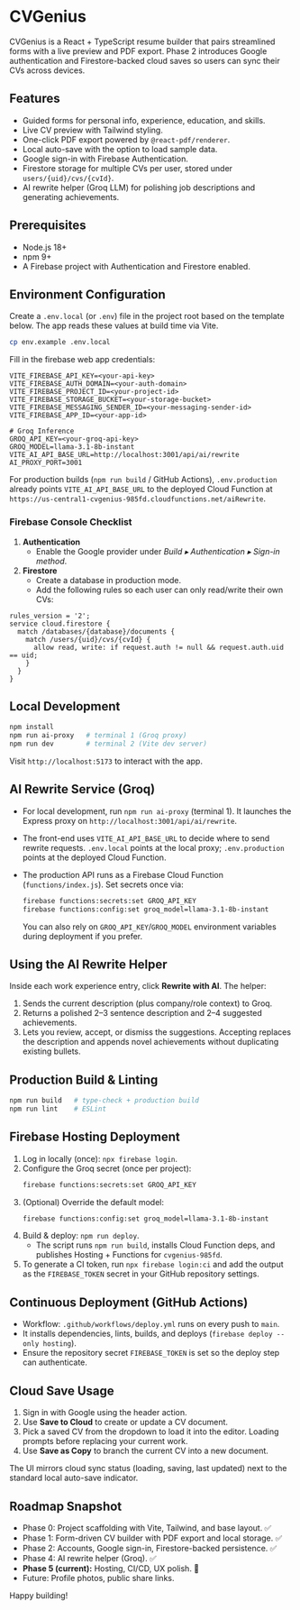 # CVGenius

CVGenius is a React + TypeScript resume builder that pairs streamlined forms with a live preview and PDF export. Phase 2 introduces Google authentication and Firestore-backed cloud saves so users can sync their CVs across devices.

## Features

- Guided forms for personal info, experience, education, and skills.
- Live CV preview with Tailwind styling.
- One-click PDF export powered by `@react-pdf/renderer`.
- Local auto-save with the option to load sample data.
- Google sign-in with Firebase Authentication.
- Firestore storage for multiple CVs per user, stored under `users/{uid}/cvs/{cvId}`.
- AI rewrite helper (Groq LLM) for polishing job descriptions and generating achievements.

## Prerequisites

- Node.js 18+
- npm 9+
- A Firebase project with Authentication and Firestore enabled.

## Environment Configuration

Create a `.env.local` (or `.env`) file in the project root based on the template below. The app reads these values at build time via Vite.

```bash
cp env.example .env.local
```

Fill in the firebase web app credentials:

```env
VITE_FIREBASE_API_KEY=<your-api-key>
VITE_FIREBASE_AUTH_DOMAIN=<your-auth-domain>
VITE_FIREBASE_PROJECT_ID=<your-project-id>
VITE_FIREBASE_STORAGE_BUCKET=<your-storage-bucket>
VITE_FIREBASE_MESSAGING_SENDER_ID=<your-messaging-sender-id>
VITE_FIREBASE_APP_ID=<your-app-id>

# Groq Inference
GROQ_API_KEY=<your-groq-api-key>
GROQ_MODEL=llama-3.1-8b-instant
VITE_AI_API_BASE_URL=http://localhost:3001/api/ai/rewrite
AI_PROXY_PORT=3001
```

For production builds (`npm run build` / GitHub Actions), `.env.production` already points `VITE_AI_API_BASE_URL` to the deployed Cloud Function at `https://us-central1-cvgenius-985fd.cloudfunctions.net/aiRewrite`.

### Firebase Console Checklist

1. **Authentication**
   - Enable the Google provider under *Build ▸ Authentication ▸ Sign-in method*.
2. **Firestore**
   - Create a database in production mode.
   - Add the following rules so each user can only read/write their own CVs:

```text
rules_version = '2';
service cloud.firestore {
  match /databases/{database}/documents {
    match /users/{uid}/cvs/{cvId} {
      allow read, write: if request.auth != null && request.auth.uid == uid;
    }
  }
}
```

## Local Development

```bash
npm install
npm run ai-proxy   # terminal 1 (Groq proxy)
npm run dev        # terminal 2 (Vite dev server)
```

Visit `http://localhost:5173` to interact with the app.

## AI Rewrite Service (Groq)

- For local development, run `npm run ai-proxy` (terminal 1). It launches the Express proxy on `http://localhost:3001/api/ai/rewrite`.
- The front-end uses `VITE_AI_API_BASE_URL` to decide where to send rewrite requests. `.env.local` points at the local proxy; `.env.production` points at the deployed Cloud Function.
- The production API runs as a Firebase Cloud Function (`functions/index.js`). Set secrets once via:

  ```bash
  firebase functions:secrets:set GROQ_API_KEY
  firebase functions:config:set groq_model=llama-3.1-8b-instant
  ```

  You can also rely on `GROQ_API_KEY`/`GROQ_MODEL` environment variables during deployment if you prefer.

## Using the AI Rewrite Helper

Inside each work experience entry, click **Rewrite with AI**. The helper:

1. Sends the current description (plus company/role context) to Groq.
2. Returns a polished 2–3 sentence description and 2–4 suggested achievements.
3. Lets you review, accept, or dismiss the suggestions. Accepting replaces the description and appends novel achievements without duplicating existing bullets.

## Production Build & Linting

```bash
npm run build   # type-check + production build
npm run lint    # ESLint
```

## Firebase Hosting Deployment

1. Log in locally (once): `npx firebase login`.
2. Configure the Groq secret (once per project):
   ```bash
   firebase functions:secrets:set GROQ_API_KEY
   ```
3. (Optional) Override the default model:
   ```bash
   firebase functions:config:set groq_model=llama-3.1-8b-instant
   ```
4. Build & deploy: `npm run deploy`.
   - The script runs `npm run build`, installs Cloud Function deps, and publishes Hosting + Functions for `cvgenius-985fd`.
5. To generate a CI token, run `npx firebase login:ci` and add the output as the `FIREBASE_TOKEN` secret in your GitHub repository settings.

## Continuous Deployment (GitHub Actions)

- Workflow: `.github/workflows/deploy.yml` runs on every push to `main`.
- It installs dependencies, lints, builds, and deploys (`firebase deploy --only hosting`).
- Ensure the repository secret `FIREBASE_TOKEN` is set so the deploy step can authenticate.

## Cloud Save Usage

1. Sign in with Google using the header action.
2. Use **Save to Cloud** to create or update a CV document.
3. Pick a saved CV from the dropdown to load it into the editor. Loading prompts before replacing your current work.
4. Use **Save as Copy** to branch the current CV into a new document.

The UI mirrors cloud sync status (loading, saving, last updated) next to the standard local auto-save indicator.

## Roadmap Snapshot

- Phase 0: Project scaffolding with Vite, Tailwind, and base layout. ✅
- Phase 1: Form-driven CV builder with PDF export and local storage. ✅
- Phase 2: Accounts, Google sign-in, Firestore-backed persistence. ✅
- Phase 4: AI rewrite helper (Groq). ✅
- **Phase 5 (current):** Hosting, CI/CD, UX polish. 🚧
- Future: Profile photos, public share links.

Happy building!
